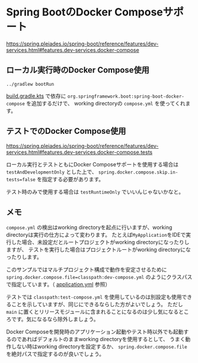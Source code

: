 # Spring BootのDocker Composeサポート

https://spring.pleiades.io/spring-boot/reference/features/dev-services.html#features.dev-services.docker-compose

## ローカル実行時のDocker Compose使用

```shell
../gradlew bootRun
```

[build.gradle.kts](build.gradle.kts) で依存に `org.springframework.boot:spring-boot-docker-compose` を追加するだけで、
working directoryの `compose.yml` を使ってくれます。

## テストでのDocker Compose使用

https://spring.pleiades.io/spring-boot/reference/features/dev-services.html#features.dev-services.docker-compose.tests

ローカル実行とテストともにDocker Composeサポートを使用する場合は `testAndDevelopmentOnly` とした上で、
`spring.docker.compose.skip.in-tests=false` を指定する必要があります。

テスト時のみで使用する場合は `testRuntimeOnly` でいいんじゃないかなと。

## メモ

`compose.yml` の検出はworking directoryを起点に行いますが、working directoryは実行の仕方によって変わります。
たとえば`MyApplication`をIDEで実行した場合、未設定だとルートプロジェクトがworking directoryになったりしますが、
テストを実行した場合はプロジェクトルートがworking directoryになったりします。

このサンプルではマルチプロジェクト構成で動作を安定させるために `spring.docker.compose.file=classpath:dev-compose.yml`
のようにクラスパスで指定しています。（ [application.yml](./src/main/resources/application.yml) 参照）

テストでは `classpath:test-compose.yml` を使用しているのは別設定も使用できることを示していますが、同じにできるならした方がよいでしょう。
ただし `main` に置くとリリースモジュールに含まれることになるのは少し気になるところです。気になるなら除外しましょう。

Docker Composeを開発時のアプリケーション起動やテスト時以外でも起動するのであればデフォルトのままworking directoryを使用するとして、
うまく動作しない時はworking directoryを設定するか、 `spring.docker.compose.file` を絶対パスで指定するのが良いでしょう。
